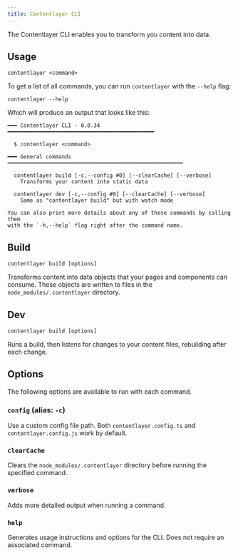 ```yaml
---
title: Contentlayer CLI
---
```


The Contentlayer CLI enables you to transform you content into data.

## Usage

    contentlayer <command>

To get a list of all commands, you can run `contentlayer` with the `--help` flag:

    contentlayer --help

Which will produce an output that looks like this:

    ━━━ Contentlayer CLI - 0.0.34 ━━━━━━━━━━━━━━━━━━━━━━━━━━━━━━━━━━━━━━━━━━━━━━

      $ contentlayer <command>

    ━━━ General commands ━━━━━━━━━━━━━━━━━━━━━━━━━━━━━━━━━━━━━━━━━━━━━━━━━━━━━━━

      contentlayer build [-c,--config #0] [--clearCache] [--verbose]
        Transforms your content into static data

      contentlayer dev [-c,--config #0] [--clearCache] [--verbose]
        Same as "contentlayer build" but with watch mode

    You can also print more details about any of these commands by calling them
    with the `-h,--help` flag right after the command name.

## Build

    contentlayer build [options]

Transforms content into data objects that your pages and components can consume. These objects are written to files in the `node_modules/.contentlayer` directory.

## Dev

    contentlayer build [options]

Runs a build, then listens for changes to your content files, rebuilding after each change.

## Options

The following options are available to run with each command.

### `config` (alias: `-c`)

Use a custom config file path. Both `contentlayer.config.ts` and `contentlayer.config.js` work by default.

### `clearCache`

Clears the `node_modules/.contentlayer` directory before running the specified command.

### `verbose`

Adds more detailed output when running a command.

### `help`

Generates usage instructions and options for the CLI. Does not require an associated command.
